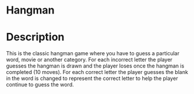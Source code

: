 # Hangman

# Description
This is the classic hangman game where you have to guess a particular word, movie or another category. For each incorrect letter the player guesses the hangman is drawn and the player loses once the hangman is completed (10 moves). For each correct letter the player guesses the blank in the word is changed to represent the correct letter to help the player continue to guess the word. 
